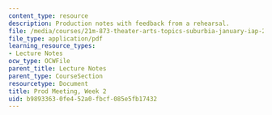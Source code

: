 ```yaml
---
content_type: resource
description: Production notes with feedback from a rehearsal.
file: /media/courses/21m-873-theater-arts-topics-suburbia-january-iap-2008/b98933630fe452a0fbcf085e5fb17432_prod1.pdf
file_type: application/pdf
learning_resource_types:
- Lecture Notes
ocw_type: OCWFile
parent_title: Lecture Notes
parent_type: CourseSection
resourcetype: Document
title: Prod Meeting, Week 2
uid: b9893363-0fe4-52a0-fbcf-085e5fb17432
---
```

